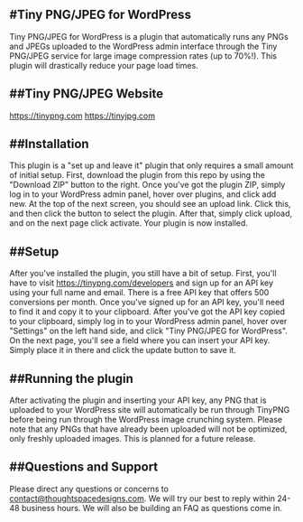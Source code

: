 #Tiny PNG/JPEG for WordPress
---------------------------

Tiny PNG/JPEG for WordPress is a plugin that automatically runs any PNGs and JPEGs uploaded to the WordPress admin interface through the Tiny PNG/JPEG service for large image compression rates (up to 70%!). This plugin will drastically reduce your page load times.

##Tiny PNG/JPEG Website
--------------------------

https://tinypng.com
https://tinyjpg.com

##Installation
--------------------------

This plugin is a "set up and leave it" plugin that only requires a small amount of initial setup. First, download the plugin from this repo by using the "Download ZIP" button to the right. Once you've got the plugin ZIP, simply log in to your WordPress admin panel, hover over plugins, and click add new. At the top of the next screen, you should see an upload link. Click this, and then click the button to select the plugin. After that, simply click upload, and on the next page click activate. Your plugin is now installed.

##Setup
-------------------------

After you've installed the plugin, you still have a bit of setup. First, you'll have to visit https://tinypng.com/developers and sign up for an API key using your full name and email. There is a free API key that offers 500 conversions per month. Once you've signed up for an API key, you'll need to find it and copy it to your clipboard.
After you've got the API key copied to your clipboard, simply log in to your WordPress admin panel, hover over "Settings" on the left hand side, and click "Tiny PNG/JPEG for WordPress". On the next page, you'll see a field where you can insert your API key. Simply place it in there and click the update button to save it.

##Running the plugin
------------------------

After activating the plugin and inserting your API key, any PNG that is uploaded to your WordPress site will automatically be run through TinyPNG before being run through the WordPress image crunching system. Please note that any PNGs that have already been uploaded will not be optimized, only freshly uploaded images. This is planned for a future release.

##Questions and Support
------------------------

Please direct any questions or concerns to contact@thoughtspacedesigns.com. We will try our best to reply within 24-48 business hours. We will also be building an FAQ as questions come in.
